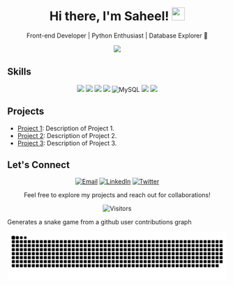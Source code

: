 <!-- Header -->
<div align="center">
  <h1>Hi there, I'm Saheel! <span> <img src="https://raw.githubusercontent.com/MartinHeinz/MartinHeinz/master/wave.gif" width="30px" height="30px" /> 
</h1>
  <p>Front-end Developer | Python Enthusiast | Database Explorer 🚀</p>
  <img src="https://user-images.githubusercontent.com/74038190/219923809-b86dc415-a0c2-4a38-bc88-ad6cf06395a8.gif" width="200">
</div>

<!-- Skills Section -->
## Skills
<div align="center">
 <img src="https://github.com/Anmol-Baranwal/Cool-GIFs-For-GitHub/assets/74038190/29fd6286-4e7b-4d6c-818f-c4765d5e39a9" width="100">
 <img src="https://github.com/Anmol-Baranwal/Cool-GIFs-For-GitHub/assets/74038190/67f477ed-6624-42da-99f0-1a7b1a16eecb" width="100">
 <img src="https://user-images.githubusercontent.com/74038190/212257454-16e3712e-945a-4ca2-b238-408ad0bf87e6.gif" width="100">
 <img src="https://user-images.githubusercontent.com/74038190/212257467-871d32b7-e401-42e8-a166-fcfd7baa4c6b.gif" width="100"> 
  <img src="mysql_icon.png" alt="MySQL" title="MySQL" width="50" height="50">
 <img src="https://user-images.githubusercontent.com/74038190/212257472-08e52665-c503-4bd9-aa20-f5a4dae769b5.gif" width="100">
 <img src="https://github.com/Anmol-Baranwal/Cool-GIFs-For-GitHub/assets/74038190/398b19b1-9aae-4c1f-8bc0-d172a2c08d68" width="100">
</div>

<!-- Projects Section -->
## Projects
- [Project 1](link_to_project_1): Description of Project 1.
- [Project 2](link_to_project_2): Description of Project 2.
- [Project 3](link_to_project_3): Description of Project 3.

<!-- Contact Section -->
## Let's Connect
<div align="center">
  <a href="mailto:your_email@example.com"><img src="email_icon.png" alt="Email" title="Email" width="50" height="50"></a>
  <a href="link_to_your_linkedin_profile"><img src="linkedin_icon.png" alt="LinkedIn" title="LinkedIn" width="50" height="50"></a>
  <a href="link_to_your_twitter_profile"><img src="twitter_icon.png" alt="Twitter" title="Twitter" width="50" height="50"></a>
</div>

<!-- Footer -->
<div align="center">
  <p>Feel free to explore my projects and reach out for collaborations!</p>
  <img src="https://visitor-badge.glitch.me/badge?page_id=your_username.your_repo_name" alt="Visitors" />
</div>



Generates a snake game from a github user contributions graph

<picture>
  <source
    media="(prefers-color-scheme: dark)"
    srcset="https://raw.githubusercontent.com/platane/snk/output/github-contribution-grid-snake-dark.svg"
  />
  <source
    media="(prefers-color-scheme: light)"
    srcset="https://raw.githubusercontent.com/platane/snk/output/github-contribution-grid-snake.svg"
  />
  <img
    alt="github contribution grid snake animation"
    src="https://raw.githubusercontent.com/platane/snk/output/github-contribution-grid-snake.svg"
  />
</picture>



